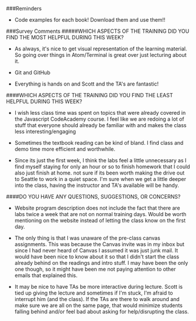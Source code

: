 ###Reminders
- Code examples for each book! Download them and use them!!

###Survey Comments
#####WHICH ASPECTS OF THE TRAINING DID YOU FIND THE MOST HELPFUL DURING THIS WEEK?
- As always, it's nice to get visual representation of the learning material. So going over things in Atom/Terminal is great over just lecturing about it.

- Git and GitHub

- Everything is hands on and Scott and the TA's are fantastic!

####WHICH ASPECTS OF THE TRAINING DID YOU FIND THE LEAST HELPFUL DURING THIS WEEK?
- I wish less class time was spent on topics that were already covered in the Javascript CodeAcademy course. I feel like we are redoing a lot of stuff that everyone should already be familiar with and makes the class less interesting/engaging

- Sometimes the textbook reading can be kind of bland. I find class and demo time more efficient and worthwhile.

- Since its just the first week, I think the labs feel a little unnecessary as I find myself staying for only an hour or so to finish homework that I could also just finish at home. not sure if its been worth making the drive out to Seattle to work in a quiet space. I'm sure when we get a little deeper into the class, having the instructor and TA's available will be handy.

####DO YOU HAVE ANY QUESTIONS, SUGGESTIONS, OR CONCERNS?
- Website program description does not include the fact that there are labs twice a week that are not on normal training days. Would be worth mentioning on the website instead of letting the class know on the first day.

- The only thing is that I was unaware of the pre-class canvas assignments. This was because the Canvas invite was in my inbox but since I had never heard of Canvas I assumed it was just junk mail. It would have been nice to know about it so that I didn't start the class already behind on the readings and intro stuff. I may have been the only one though, so it might have been me not paying attention to other emails that explained this.

- It may be nice to have TAs be more interactive during lecture. Scott is tied up giving the lecture and sometimes if I'm stuck, I'm afraid to interrupt him (and the class). If the TAs are there to walk around and make sure we are all on the same page, that would minimize students falling behind and/or feel bad about asking for help/disrupting the class.
